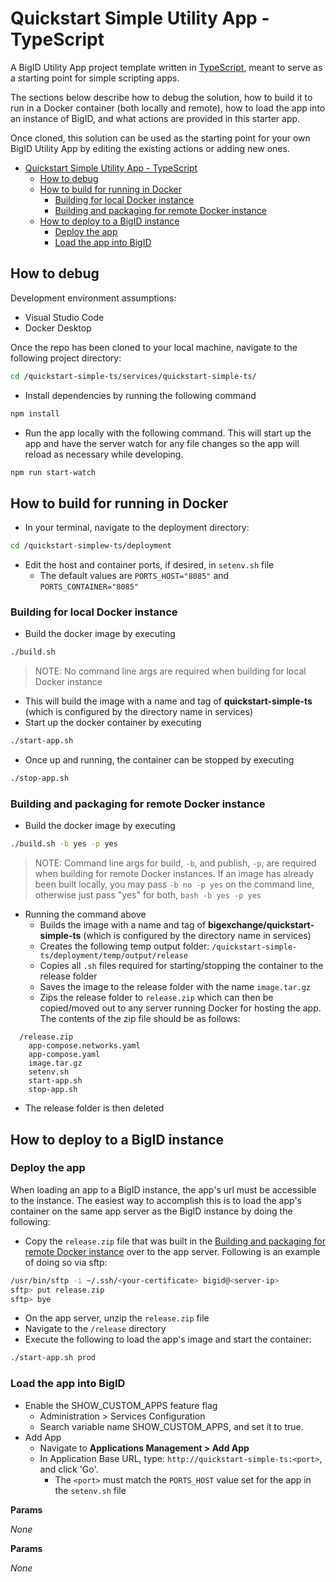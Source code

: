 # Quickstart Simple Utility App - TypeScript

A BigID Utility App project template written in [TypeScript](https://www.typescriptlang.org/), meant to serve as a starting point for simple scripting apps.

The sections below describe how to debug the solution, how to build it to run in a Docker container (both locally and remote), how to load the app into an instance of BigID, and what actions are provided in this starter app.

Once cloned, this solution can be used as the starting point for your own BigID Utility App by editing the existing actions or adding new ones.

- [Quickstart Simple Utility App - TypeScript](#quickstart-simple-utility-app---typescript)
  - [How to debug](#how-to-debug)
  - [How to build for running in Docker](#how-to-build-for-running-in-docker)
    - [Building for local Docker instance](#building-for-local-docker-instance)
    - [Building and packaging for remote Docker instance](#building-and-packaging-for-remote-docker-instance)
  - [How to deploy to a BigID instance](#how-to-deploy-to-a-bigid-instance)
    - [Deploy the app](#deploy-the-app)
    - [Load the app into BigID](#load-the-app-into-bigid)

## How to debug

Development environment assumptions:

- Visual Studio Code
- Docker Desktop

Once the repo has been cloned to your local machine, navigate to the following project directory:

```bash
cd /quickstart-simple-ts/services/quickstart-simple-ts/
```

- Install dependencies by running the following command

```bash
npm install
```

- Run the app locally with the following command. This will start up the app and have the server watch for any file changes so the app will reload as necessary while developing.

```bash
npm run start-watch
```

## How to build for running in Docker

- In your terminal, navigate to the deployment directory:

```bash
cd /quickstart-simplew-ts/deployment
```

- Edit the host and container ports, if desired, in `setenv.sh` file
  - The default values are `PORTS_HOST="8085"` and `PORTS_CONTAINER="8085"`

### Building for local Docker instance

- Build the docker image by executing

```bash
./build.sh
```

> NOTE: No command line args are required when building for local Docker instance

- This will build the image with a name and tag of **quickstart-simple-ts** (which is configured by the directory name in services)
- Start up the docker container by executing

```bash
./start-app.sh
```

- Once up and running, the container can be stopped by executing

```bash
./stop-app.sh
```

### Building and packaging for remote Docker instance

- Build the docker image by executing

```bash
./build.sh -b yes -p yes
```

> NOTE: Command line args for build, `-b`, and publish, `-p`, are required when building for remote Docker instances. If an image has already been built locally, you may pass `-b no -p yes` on the command line, otherwise just pass "yes" for both, `bash -b yes -p yes`

- Running the command above
  - Builds the image with a name and tag of **bigexchange/quickstart-simple-ts** (which is configured by the directory name in services)
  - Creates the following temp output folder: `/quickstart-simple-ts/deployment/temp/output/release`
  - Copies all `.sh` files required for starting/stopping the container to the release folder
  - Saves the image to the release folder with the name `image.tar.gz`
  - Zips the release folder to `release.zip` which can then be copied/moved out to any server running Docker for hosting the app. The contents of the zip file should be as follows:

```text
  /release.zip
    app-compose.networks.yaml
    app-compose.yaml
    image.tar.gz
    setenv.sh
    start-app.sh
    stop-app.sh
```

- The release folder is then deleted

## How to deploy to a BigID instance

### Deploy the app

When loading an app to a BigID instance, the app's url must be accessible to the instance. The easiest way to accomplish this is to load the app's container on the same app server as the BigID instance by doing the following:

- Copy the `release.zip` file that was built in the [Building and packaging for remote Docker instance](###Building-and-packaging-for-remote-Docker-instance) over to the app server. Following is an example of doing so via sftp:

```bash
/usr/bin/sftp -i ~/.ssh/<your-certificate> bigid@<server-ip>
sftp> put release.zip
sftp> bye
```

- On the app server, unzip the `release.zip` file
- Navigate to the `/release` directory
- Execute the following to load the app's image and start the container:

```bash
./start-app.sh prod
```

### Load the app into BigID

- Enable the SHOW_CUSTOM_APPS feature flag
  - Administration > Services Configuration
  - Search variable name SHOW_CUSTOM_APPS, and set it to true.
- Add App
  - Navigate to **Applications Management > Add App**
  - In Application Base URL, type: `http://quickstart-simple-ts:<port>`, and click 'Go'.
    - The `<port>` must match the `PORTS_HOST` value set for the app in the `setenv.sh` file

**Params**

_None_

**Params**

_None_
